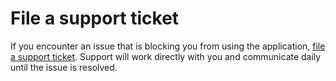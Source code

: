 # File a support ticket  



If you encounter an issue that is blocking you from using the application, [file a support ticket]( http://support.microsoft.com/hololens). Support will work directly with you and communicate daily until the issue is resolved.  
